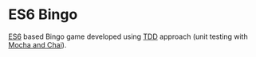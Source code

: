 # ES6 Bingo
[ES6](https://github.com/lukehoban/es6features) based Bingo game developed using [TDD](https://en.wikipedia.org/wiki/Test-driven_development) approach (unit testing with [Mocha and Chai](http://mochajs.org/)).
